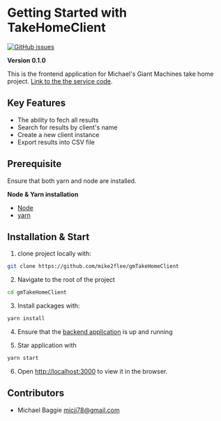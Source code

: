 # Getting Started with TakeHomeClient
[![GitHub issues](https://img.shields.io/github/issues/mike2flee/gmTakeHomeClient)](https://github.com/mike2flee/gmTakeHomeClient/issues)

**Version 0.1.0**

This is the frontend application for Michael's Giant Machines take home project.
[Link to the the service code](https://github.com/mike2flee/takeHomeService).

## Key Features
- The ability to fech all results
- Search for results by client's name
- Create a new client instance
- Export results into CSV file

## Prerequisite

Ensure that both yarn and node are installed.

**Node & Yarn installation**
- [Node](https://nodejs.org/en/download/)
- [yarn](https://classic.yarnpkg.com/en/docs/cli/install/)


## Installation & Start

1. clone project locally with:

```bash
git clone https://github.com/mike2flee/gmTakeHomeClient
```

2. Navigate to the root of the project

```bash
cd gmTakeHomeClient
```

3. Install packages with:

```bash
yarn install
```
4. Ensure that the [backend application](https://github.com/mike2flee/takeHomeService) is up and running

5. Star application with

```bash
yarn start
```

6. Open [http://localhost:3000](http://localhost:3000) to view it in the browser.


## Contributors

- Michael Baggie <micjj78@gmail.com>



